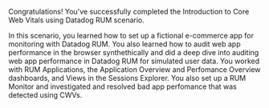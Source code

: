 Congratulations! You've successfully completed the Introduction to Core Web Vitals using Datadog RUM scenario.

In this scenario, you learned how to set up a fictional e-commerce app for monitoring with Datadog RUM. You also learned how to audit web app performance  in the browser synthethically and did a deep dive into auditing web app performance in Datadog RUM for simulated user data. You worked with RUM Applications, the Application Overview and Perfomance Overview dashboards, and Views in the Sessions Explorer. You also set up a RUM Monitor and investigated and resolved bad app perfomance that was detected using CWVs.